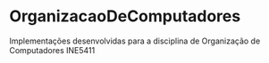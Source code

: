 # OrganizacaoDeComputadores
Implementações desenvolvidas para a disciplina de Organização de Computadores INE5411
